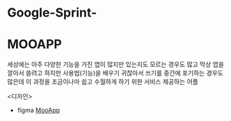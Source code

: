 # Google-Sprint-

# MOOAPP
  
세상에는 아주 다양한 기능을 가진 앱이 많지만 있는지도 모르는 경우도 많고 막상 앱을 깔아서 쓸려고 하지만 사용법(기능)을 배우기 귀찮아서 쓰기를 중간에 포기하는 경우도 많은데 이 과정을 조금이나마 쉽고 수월하게 하기 위한 서비스 제공하는 어플

<디자인>
* figma
[MooApp](https://www.figma.com/proto/3ETFMbpMILF2zTfcQpTavx/MOOAPP?node-id=1-2&starting-point-node-id=31%3A161)
